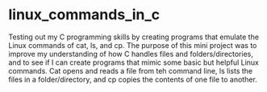 # linux_commands_in_c
Testing out my C programming skills by creating programs that emulate the Linux commands of cat, ls, and cp. The purpose of this mini project was to improve my understanding of how C handles files and folders/directories, and to see if I can create programs that mimic some basic but helpful Linux commands. Cat opens and reads a file from teh command line, ls lists the files in a folder/directory, and cp copies the contents of one file to another. 
